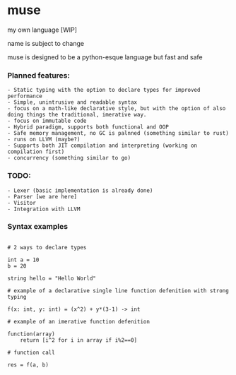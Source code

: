 # muse
 my own language [WIP]

 name is subject to change

muse is designed to be a python-esque language but fast and safe

### Planned features:
    - Static typing with the option to declare types for improved performance
    - Simple, unintrusive and readable syntax
    - focus on a math-like declarative style, but with the option of also doing things the traditional, imerative way.
    - focus on immutable code
    - Hybrid paradigm, supports both functional and OOP
    - Safe memory management, no GC is palnned (something similar to rust)
    - runs on LLVM (maybe?)
    - Supports both JIT compilation and interpreting (working on compilation first)
    - concurrency (something similar to go)

### TODO:
    - Lexer (basic implementation is already done)
    - Parser [we are here]
    - Visitor
    - Integration with LLVM 

### Syntax examples

```

# 2 ways to declare types

int a = 10
b = 20

string hello = "Hello World"

# example of a declarative single line function defenition with strong typing 

f(x: int, y: int) = (x^2) + y*(3-1) -> int

# example of an imerative function defenition

function(array)
    return [i^2 for i in array if i%2==0]

# function call

res = f(a, b)
```